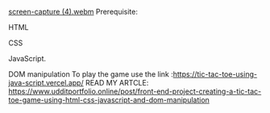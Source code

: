 [screen-capture (4).webm](https://github.com/user-attachments/assets/8c836c8c-df70-4e42-b896-5342cd9153a1)
Prerequisite: 

HTML

CSS 

JavaScript.

DOM manipulation
To play the game use the link :https://tic-tac-toe-using-java-script.vercel.app/
READ MY ARTCLE: https://www.udditportfolio.online/post/front-end-project-creating-a-tic-tac-toe-game-using-html-css-javascript-and-dom-manipulation
